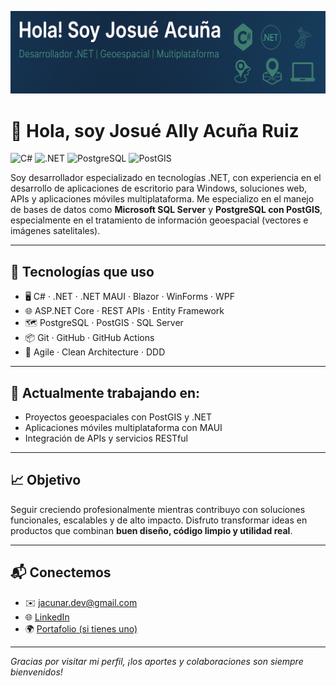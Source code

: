 ![Banner](https://github.com/jacunar/jacunar/blob/main/Banner_20250618_094757_v2.png)

# 👋 Hola, soy Josué Ally Acuña Ruiz

![C#](https://img.shields.io/badge/C%23-239120?style=flat&logo=c-sharp&logoColor=white)
![.NET](https://img.shields.io/badge/.NET-512BD4?style=flat&logo=dotnet&logoColor=white)
![PostgreSQL](https://img.shields.io/badge/PostgreSQL-336791?style=flat&logo=postgresql&logoColor=white)
![PostGIS](https://img.shields.io/badge/PostGIS-%230072B3.svg?style=flat&logo=qgis&logoColor=white)

Soy desarrollador especializado en tecnologías .NET, con experiencia en el desarrollo de aplicaciones de escritorio para Windows, soluciones web, APIs y aplicaciones móviles multiplataforma. Me especializo en el manejo de bases de datos como **Microsoft SQL Server** y **PostgreSQL con PostGIS**, especialmente en el tratamiento de información geoespacial (vectores e imágenes satelitales).

---

## 🧰 Tecnologías que uso

- 🖥️ C# · .NET · .NET MAUI · Blazor · WinForms · WPF  
- 🌐 ASP.NET Core · REST APIs · Entity Framework  
- 🗺️ PostgreSQL · PostGIS · SQL Server  
- 📦 Git · GitHub · GitHub Actions  
- 📐 Agile · Clean Architecture · DDD  

---

## 🚀 Actualmente trabajando en:

- Proyectos geoespaciales con PostGIS y .NET
- Aplicaciones móviles multiplataforma con MAUI
- Integración de APIs y servicios RESTful

---

## 📈 Objetivo

Seguir creciendo profesionalmente mientras contribuyo con soluciones funcionales, escalables y de alto impacto. Disfruto transformar ideas en productos que combinan **buen diseño, código limpio y utilidad real**.

---

## 📬 Conectemos

- ✉️ jacunar.dev@gmail.com  
- 🌐 [LinkedIn](https://linkedin.com/in/jacunar)  
- 🌍 [Portafolio (si tienes uno)](https://...)

---

_Gracias por visitar mi perfil, ¡los aportes y colaboraciones son siempre bienvenidos!_
